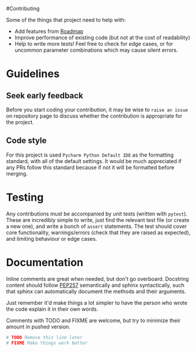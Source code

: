 
#Contributing


Some of the things that project need to help with:

- Add features from [Roadmap](../README.md#Roadmap)
- Improve performance of existing code (but not at the cost of readability)
- Help to write more tests! Feel free to check for edge cases, or for uncommon parameter
  combinations which may cause silent errors.


# Guidelines


## Seek early feedback

Before you start coding your contribution, it may be wise to
`raise an issue` on repository page to discuss whether the contribution is appropriate for the project.

## Code style

For this project is used `Pycharm Python Default IDE` as the
formatting standard, with all of the default settings. It would be much
appreciated if any PRs follow this standard because if not it will be formatted before merging.

# Testing

Any contributions must be accompanied by unit tests (written with `pytest`).
These are incredibly simple to write, just find the relevant test file (or create
a new one), and write a bunch of `assert` statements. The test should
cover core functionality, warnings/errors (check that they are raised as expected),
and limiting behaviour or edge cases.

# Documentation

Inline comments are great when needed, but don't go overboard. Docstring content
should follow [PEP257](https://stackoverflow.com/questions/2557110/what-to-put-in-a-python-module-docstring)
semantically and sphinx syntactically, such that sphinx can automatically document
the methods and their arguments.

Just remember it'd make things a lot simpler to have the person who
wrote the code explain it in their own words.

Comments with TODO and FIXME are welcome, but try to minimize their amount in 
pushed version.
```python
# TODO Remove this line later
# FIXME Make things work better
```
